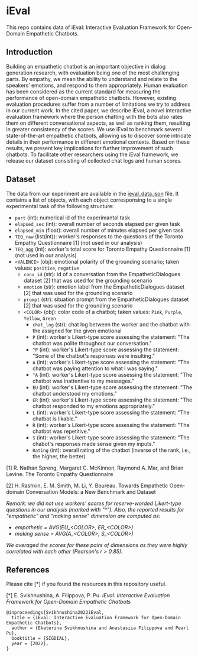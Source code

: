 # iEval

This repo contains data of iEval: Interactive Evaluation Framework for Open-Domain Empathetic Chatbots.

## Introduction
Building an empathetic chatbot is an important objective in dialog generation research, with evaluation being one of the most challenging parts. By empathy, we mean the ability to understand and relate to the speakers’ emotions, and respond to them appropriately. Human evaluation has been considered as the current standard for measuring the performance of open-domain empathetic chatbots. However, existing evaluation procedures suffer from a number of limitations we try to address in our current work. In the cited paper, we describe iEval, a novel interactive evaluation framework where the person chatting with the bots also rates them on different conversational aspects, as well as ranking them, resulting in greater consistency of the scores. We use iEval to benchmark several state-of-the-art empathetic chatbots, allowing us to discover some intricate details in their performance in different emotional contexts. Based on these results, we present key implications for further improvement of such chatbots. To facilitate other researchers using the iEval framework, we release our dataset consisting of collected chat logs and human scores.

## Dataset
The data from our experiment are available in the [ieval_data.json](https://github.com/Sea94/ieval/blob/main/ieval_data.json) file. It contains a list of objects, with each object corresponsing to a single experimental task of the following structure:

- `part` (int): numerical id of the experimantal task
- `elapsed_sec` (int): overall number of seconds elapsed per given task
- `elapsed_min` (float): overall number of minutes elapsed per given task
- `TEQ_raw` (list(int)): worker's responses to the questions of the Toronto Empathy Questionnaire [1] (not used in our analysis)
- `TEQ_agg` (int): worker's total score for Toronto Empathy Questionnaire [1] (not used in our analysis)
- `<VALENCE>` (obj): emotional polarity of the grounding scenario; taken values: `positive`, `negative`
  - `conv_id` (str): id of a conversation from the EmpatheticDialogues dataset [2] that was used for the grounding scenario
  - `emotion` (str): emotion label from the EmpatheticDialogues dataset [2] that was used for the grounding scenario
  - `prompt` (str): situation prompt from the EmpatheticDialogues dataset [2] that was used for the grounding scenario
  - `<COLOR>` (obj): color code of a chatbot; taken values: `Pink`, `Purple`, `Yellow`, `Green`
    - `chat_log` (str): chat log between the worker and the chatbot with the assigned <COLOR> for the given emotional <VALENCE>
    - `P` (int): worker's Likert-type score assessing the statement: "The chatbot was polite throughout our conversation."
    - `^P` (int): worker's Likert-type score assessing the statement: "Some of the chatbot's responses were insulting."
    - `A` (int): worker's Likert-type score assessing the statement: "The chatbot was paying attention to what I was saying."
    - `^A` (int): worker's Likert-type score assessing the statement: "The chatbot was inattentive to my messages."
    - `EU` (int): worker's Likert-type score assessing the statement: "The chatbot understood my emotions."
    - `ER` (int): worker's Likert-type score assessing the statement: "The chatbot responded to my emotions appropriately."
    - `L` (int): worker's Likert-type score assessing the statement: "The chatbot is likable."
    - `R` (int): worker's Likert-type score assessing the statement: "The chatbot was repetitive."
    - `S` (int): worker's Likert-type score assessing the statement: "The chabot's responses made sense given my inputs."
    - `Rating` (int): overall rating of the chatbot (inverse of the rank, i.e., the higher, the better)
    

[1] R. Nathan Spreng, Margaret C. McKinnon, Raymond A. Mar, and Brian Levine. The Toronto Empathy Questionnaire

[2] H. Rashkin, E. M. Smith, M. Li, Y. Boureau. Towards Empathetic Open-domain Conversation Models: a New Benchmark and Dataset

_Remark: we did not use workers' scores for reserve-worded Likert-type questions in our analysis (marked with "^"). Also, the reported results for "empathetic" and "making sense" dimension are computed as:_
- *empathetic = AVG(EU_\<COLOR\>, ER_\<COLOR\>)*
- *making sense = AVG(A_\<COLOR\>, S_\<COLOR\>)*

_We averaged the scores for these pairs of dimensions as they were highly correlated with each other (Pearson's r > 0.85)._

## References

Please cite [*] if you found the resources in this repository useful.

[*] E. Svikhnushina, A. Filippova, P. Pu. *iEval: Interactive Evaluation Framework for Open-Domain Empathetic Chatbots*

```
@inproceedings{Svikhnushina2022iEval,
  title = {iEval: Interactive Evaluation Framework for Open-Domain Empathetic Chatbots},
  author = {Ekaterina Svikhnushina and Anastasiia Filippova and Pearl Pu},
  booktitle = {SIGDIAL},
  year = {2022},
}
```
